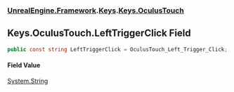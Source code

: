 ### [UnrealEngine.Framework](./UnrealEngine-Framework.md 'UnrealEngine.Framework').[Keys](./Keys.md 'UnrealEngine.Framework.Keys').[Keys.OculusTouch](./Keys-OculusTouch.md 'UnrealEngine.Framework.Keys.OculusTouch')
## Keys.OculusTouch.LeftTriggerClick Field
  
```csharp
public const string LeftTriggerClick = OculusTouch_Left_Trigger_Click;
```
#### Field Value
[System.String](https://docs.microsoft.com/en-us/dotnet/api/System.String 'System.String')  
